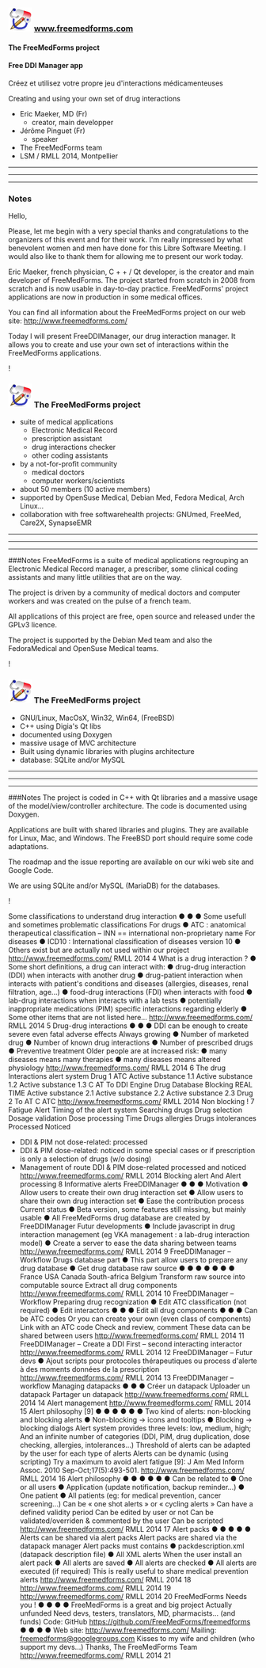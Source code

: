 ### ![FreeMedForms logo](img/logo.png) www.freemedforms.com

#### The FreeMedForms project

#### Free DDI Manager app

Créez et utilisez votre propre jeu d'interactions médicamenteuses

Creating and using your own set of drug interactions

* Eric Maeker, MD (Fr)
  * creator, main developper
* Jérôme Pinguet (Fr)
  * speaker
* The FreeMedForms team
* LSM / RMLL 2014, Montpellier
 
 
 
 
* * * 
* * * 
* * *

### Notes

Hello,

Please, let me begin  with a very special thanks and congratulations to the organizers of this event and for their work. I'm really impressed by what benevolent women and men have done for this Libre Software Meeting.  I would also like to thank them for allowing me to present our work today. 

Eric Maeker, french physician, C + + / Qt developer, is the creator and main developer of FreeMedForms. The project started from scratch in 2008 from scratch and is now usable in day-to-day practice.  FreeMedForms' project applications are now in production in some medical offices.

You can find all information about the FreeMedForms project on our web site: http://www.freemedforms.com/

Today I will present FreeDDIManager, our drug interaction manager. It allows you to create and use your own set of interactions within the FreeMedForms applications.

!

### ![FreeMedForms logo](img/logo.png) The FreeMedForms project

* suite of medical applications
  * Electronic Medical Record
  * prescription assistant
  * drug interactions checker
  * other coding assistants
* by a not-for-profit community
  * medical doctors
  * computer workers/scientists
* about 50 members (10 active members)
* supported by OpenSuse Medical, Debian Med, Fedora Medical, Arch Linux...
* collaboration with free softwarehealth projects: GNUmed, FreeMed, Care2X, SynapseEMR

* * *
* * *
* * *

###Notes
FreeMedForms is a suite of medical applications regrouping an Electronic Medical Record manager, a prescriber, some clinical coding assistants and many little utilities that are on the way.

The project is driven by a community of medical doctors and computer workers and was created on the pulse of a french team.

All applications of this project are free, open source and released under the GPLv3 licence.

The project is supported by the Debian Med team and also the FedoraMedical and OpenSuse Medical teams.

!

### ![FreeMedForms logo](img/logo.png) The FreeMedForms project

* GNU/Linux, MacOsX, Win32, Win64, (FreeBSD)
* C++ using Digia's Qt libs
* documented using Doxygen
* massive usage of MVC architecture
* Built using dynamic libraries with plugins architecture
* database: SQLite and/or MySQL

* * *
* * *
* * *

###Notes
The project is coded in C++ with Qt libraries and a massive usage of the model/view/controller architecture. The code is documented using Doxygen.

Applications are built with shared libraries and plugins. They are available for Linux, Mac, and Windows. The FreeBSD port should require some code adaptations.

The roadmap and the issue reporting are available on our wiki web site and Google Code.

We are using SQLite and/or MySQL (MariaDB) for the databases.

!

Some classifications to
understand drug interaction
●
●
●
Some usefull and sometimes problematic
classifications
For drugs
● ATC : anatomical therapeutical classification
– INN == international non-proprietary name
For diseases
● ICD10 : International classification of diseases
version 10
● Others exist but are actually not used within our
project
http://www.freemedforms.com/
RMLL 2014
4
What is a drug interaction ?
●
Some short definitions, a drug can interact with:
● drug-drug interaction (DDI) when interacts with
another drug
● drug-patient interaction when interacts with
patient's conditions and diseases (allergies, diseases,
renal filtration, age...)
● food-drug interactions (FDI) when interacts with
food
● lab-drug interactions when interacts with a lab tests
● potentially inappropriate medications (PIM)
specific interactions regarding elderly
● Some other items that are not listed here...
http://www.freemedforms.com/
RMLL 2014
5
Drug-drug interactions
●
●
●
DDI can be enough to create severe even fatal
adverse effects
Always growing
● Number of marketed drug
● Number of known drug interactions
● Number of prescribed drugs
● Preventive treatment
Older people are at increased risk:
● many diseases means many therapies
● many diseases means altered physiology
http://www.freemedforms.com/
RMLL 2014
6
The drug Interactions alert
system
Drug 1
ATC
Active substance 1.1
Active substance 1.2
Active substance 1.3
C
AT
To
DDI Engine
Drug Database
Blocking
REAL TIME
Active substance 2.1
Active substance 2.2
Active substance 2.3
Drug 2
To
AT
C
ATC
http://www.freemedforms.com/
RMLL 2014
Non blocking
!
7
Fatigue Alert
Timing of the alert
system
Searching drugs
Drug selection
Dosage validation
Dose processing
Time
Drugs allergies
Drugs intolerances
Processed
Noticed
* DDI & PIM not dose-related:
processed
* DDI & PIM dose-related:
noticed in some special cases or
if prescription is only a selection
of drugs (w/o dosing)
* Management of route
DDI & PIM dose-related
processed and noticed
http://www.freemedforms.com/
RMLL 2014
Blocking alert
And Alert processing
8
Informative alerts
FreeDDIManager
●
●
●
Motivation
●
Allow users to create their own drug interaction set
●
Allow users to share their own drug interaction set
●
Ease the contribution process
Current status
●
Beta version, some features still missing, but mainly usable
●
All FreeMedForms drug database are created by
FreeDDIManager
Futur developments
●
Include javascript in drug interaction management (eg VKA
management : a lab-drug interaction model)
●
Create a server to ease the data sharing between teams
http://www.freemedforms.com/
RMLL 2014
9
FreeDDIManager – Workflow
Drugs database part
● This part allow users to prepare any drug database
● Get drug database raw source
●
●
●
●
●
●
●
France
USA
Canada
South-africa
Belgium
Transform raw source into computable source
Extract all drug components
http://www.freemedforms.com/
RMLL 2014
10
FreeDDIManager – Workflow
Preparing drug recognization
● Edit ATC classification (not required)
● Edit interactors
●
●
●
Edit all drug components
●
●
●
Can be ATC codes
Or you can create your own (even class of components)
Link with an ATC code
Check and review, comment
These data can be shared between users
http://www.freemedforms.com/
RMLL 2014
11
FreeDDIManager – Create a
DDI
First – second interacting interactor
http://www.freemedforms.com/
RMLL 2014
12
FreeDDIManager – Futur devs
●
Ajout scripts pour protocoles thérapeutiques ou
process d'alerte à des moments données de la
prescription
http://www.freemedforms.com/
RMLL 2014
13
FreeDDIManager – workflow
Managing datapacks
●
●
●
Créer un datapack
Uploader un datapack
Partager un datapack
http://www.freemedforms.com/
RMLL 2014
14
Alert management
http://www.freemedforms.com/
RMLL 2014
15
Alert philosophy [9]
●
●
●
●
●
●
Two kind of alerts: non-blocking and blocking alerts
● Non-blocking → icons and tooltips
● Blocking → blocking dialogs
Alert system provides three levels: low, medium, high;
And an infinite number of categories (DDI, PIM, drug
duplication, dose checking, allergies, intolerances...)
Threshold of alerts can be adapted by the user for each
type of alerts
Alerts can be dynamic (using scripting)
Try a maximum to avoid alert fatigue
[9]: J Am Med Inform Assoc. 2010 Sep-Oct;17(5):493-501.
http://www.freemedforms.com/
RMLL 2014
16
Alert philosophy
●
●
●
●
●
●
Can be related to
● One or all users
● Application (update notification, backup reminder...)
● One patient
● All patients (eg: for medical prevention, cancer
screening...)
Can be « one shot alerts » or « cycling alerts »
Can have a defined validity period
Can be edited by user or not
Can be validated/overriden & commented by the user
Can be scripted
http://www.freemedforms.com/
RMLL 2014
17
Alert packs
●
●
●
●
●
Alerts can be shared via alert packs
Alert packs are shared via the datapack manager
Alert packs must contains
● packdescription.xml (datapack description file)
● All XML alerts
When the user install an alert pack
● All alerts are saved
● All alerts are checked
● All alerts are executed (if required)
This is really useful to share medical prevention alerts
http://www.freemedforms.com/
RMLL 2014
18
http://www.freemedforms.com/
RMLL 2014
19
http://www.freemedforms.com/
RMLL 2014
20
FreeMedForms
Needs you !
●
●
●
●
FreeMedForms is a great and big project
Actually unfunded
Need devs, testers, translators, MD,
pharmacists... (and funds)
Code: GitHub
https://github.com/FreeMedForms/freemedforms
●
●
●
●
Web site: http://www.freemedforms.com/
Mailing: freemedforms@googlegroups.com
Kisses to my wife and children (who support my devs...)
Thanks, The FreeMedForms Team
http://www.freemedforms.com/
RMLL 2014
21

